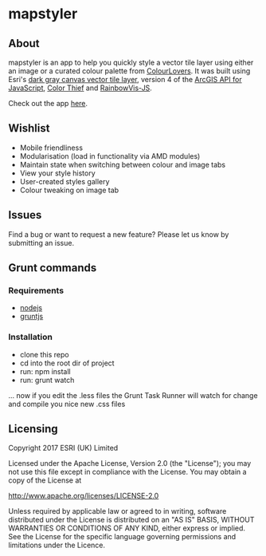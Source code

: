 # mapstyler

## About
mapstyler is an app to help you quickly style a vector tile layer using either an image or a curated colour palette from [ColourLovers](http://www.colourlovers.com/). It was built using Esri's [dark gray canvas vector tile layer](https://www.arcgis.com/home/item.html?id=5ad3948260a147a993ef4865e3fad476), version 4 of the [ArcGIS API for JavaScript](https://developers.arcgis.com/javascript), [Color Thief](https://github.com/lokesh/color-thief) and [RainbowVis-JS](https://github.com/anomal/RainbowVis-JS).

Check out the app [here](http://esriuk.com/mapstyler).

## Wishlist
- Mobile friendliness
- Modularisation (load in functionality via AMD modules)
- Maintain state when switching between colour and image tabs
- View your style history
- User-created styles gallery
- Colour tweaking on image tab

## Issues

Find a bug or want to request a new feature? Please let us know by submitting an issue.

## Grunt commands

### Requirements

* [nodejs](https://nodejs.org/en/)
* [gruntjs](https://gruntjs.com/)

### Installation

* clone this repo
* cd into the root dir of project
* run: npm install
* run: grunt watch

... now if you edit the .less files the Grunt Task Runner will watch for change and compile you nice new .css files

## Licensing

Copyright 2017 ESRI (UK) Limited

Licensed under the Apache License, Version 2.0 (the "License"); you may not use this file except in compliance with the License. You may obtain a copy of the License at

http://www.apache.org/licenses/LICENSE-2.0

Unless required by applicable law or agreed to in writing, software distributed under the License is distributed on an "AS IS" BASIS, WITHOUT WARRANTIES OR CONDITIONS OF ANY KIND, either express or implied. See the License for the specific language governing permissions and limitations under the Licence.
